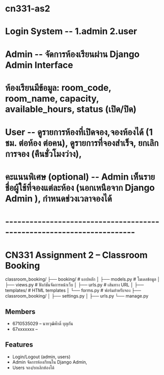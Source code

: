 # cn331-as2
# Login System -- 1.admin 2.user
# Admin -- จัดการห้องเรียนผ่าน Django Admin Interface
# ห้องเรียนมีข้อมูล: room_code, room_name, capacity, available_hours, status (เปิด/ปิด)
# User -- ดูรายการห้องที่เปิดจอง,จองห้องได้ (1 ชม. ต่อห้อง ต่อคน), ดูรายการที่จองสำเร็จ, ยกเลิกการจอง (คืนชั่วโมงว่าง),
# คะแนนพิเศษ (optional) -- Admin เห็นรายชื่อผู้ใช้ที่จองแต่ละห้อง (นอกเหนือจาก Django Admin ), กำหนดช่วงเวลาจองได้
# ----------------------------------------------------------------------
# CN331 Assignment 2 – Classroom Booking
classroom_booking/
├── booking/              # แอปหลัก
│   ├── models.py         # โมเดลข้อมูล
│   ├── views.py          # ฟังก์ชันจัดการหน้าเว็บ
│   ├── urls.py           # เส้นทาง URL
│   ├── templates/        # HTML templates
│   └── forms.py          # ฟอร์มสำหรับจอง
├── classroom_booking/
│   ├── settings.py
│   ├── urls.py
└── manage.py

## Members
- 6710535029 – นายวุฒิศักดิ์ บุญกัน
- 67xxxxxxx – 

## Features
- Login/Logout (admin, users)
- Admin จัดการห้องเรียนใน Django Admin, 
- Users จอง/ยกเลิกห้องได้
